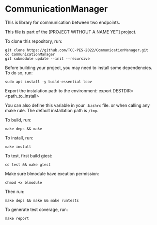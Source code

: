 # CommunicationManager

This is library for communication between two endpoints.

This file is part of the [PROJECT WITHOUT A NAME YET] project.

To clone this repository, run:

    git clone https://github.com/TCC-PES-2022/CommunicationManager.git
    cd CommunicationManager
    git submodule update --init --recursive

Before building your project, you may need to install some dependencies. To do so, run:

    sudo apt install -y build-essential lcov

Export the instalation path to the environment:
    export DESTDIR=<path_to_install>

You can also define this variable in your `.bashrc` file. or when calling any make rule. The default installation path is `/tmp`.

To build, run:

    make deps && make

To install, run:

    make install

To test, first build gtest:

    cd test && make gtest

Make sure blmodule have exeution permission:

    chmod +x blmodule

Then run:

    make deps && make && make runtests

To generate test coverage, run:

    make report